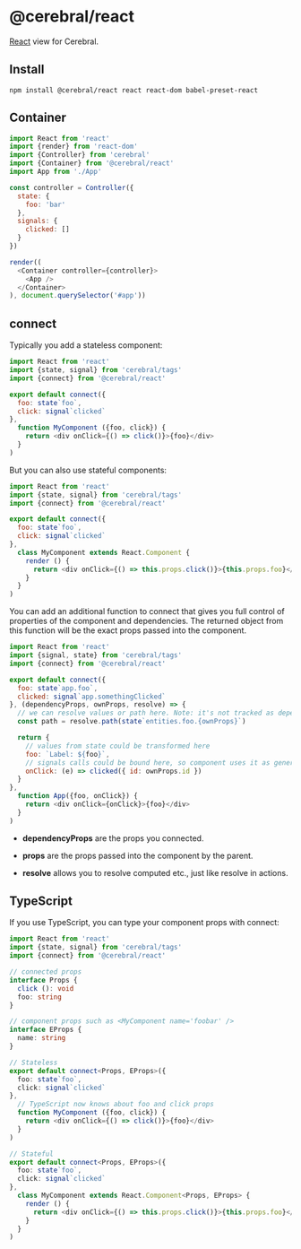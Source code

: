 # @cerebral/react

[React](https://facebook.github.io/react) view for Cerebral.

## Install
`npm install @cerebral/react react react-dom babel-preset-react`

## Container
```js
import React from 'react'
import {render} from 'react-dom'
import {Controller} from 'cerebral'
import {Container} from '@cerebral/react'
import App from './App'

const controller = Controller({
  state: {
    foo: 'bar'
  },
  signals: {
    clicked: []
  }
})

render((
  <Container controller={controller}>
    <App />
  </Container>
), document.querySelector('#app'))
```

## connect
Typically you add a stateless component:

```js
import React from 'react'
import {state, signal} from 'cerebral/tags'
import {connect} from '@cerebral/react'

export default connect({
  foo: state`foo`,
  click: signal`clicked`
},
  function MyComponent ({foo, click}) {
    return <div onClick={() => click()}>{foo}</div>
  }
)
```

But you can also use stateful components:
```js
import React from 'react'
import {state, signal} from 'cerebral/tags'
import {connect} from '@cerebral/react'

export default connect({
  foo: state`foo`,
  click: signal`clicked`
},
  class MyComponent extends React.Component {
    render () {
      return <div onClick={() => this.props.click()}>{this.props.foo}</div>
    }
  }
)
```

You can add an additional function to connect that gives you full control of properties of the component and dependencies. The returned object from this function will be the exact props passed into the component.

```js
import React from 'react'
import {signal, state} from 'cerebral/tags'
import {connect} from '@cerebral/react'

export default connect({
  foo: state`app.foo`,
  clicked: signal`app.somethingClicked`
}, (dependencyProps, ownProps, resolve) => {
  // we can resolve values or path here. Note: it's not tracked as dependency
  const path = resolve.path(state`entities.foo.{ownProps}`)

  return {
    // values from state could be transformed here
    foo: `Label: ${foo}`,                       
    // signals calls could be bound here, so component uses it as general callback            
    onClick: (e) => clicked({ id: ownProps.id })
  }
},
  function App({foo, onClick}) {
    return <div onClick={onClick}>{foo}</div>
  }
)
```

- **dependencyProps** are the props you connected.

- **props** are the props passed into the component by the parent.

- **resolve** allows you to resolve computed etc., just like resolve in actions.

## TypeScript

If you use TypeScript, you can type your component props with connect:

```ts
import React from 'react'
import {state, signal} from 'cerebral/tags'
import {connect} from '@cerebral/react'

// connected props
interface Props {
  click (): void
  foo: string
}

// component props such as <MyComponent name='foobar' />
interface EProps {
  name: string
}

// Stateless
export default connect<Props, EProps>({
  foo: state`foo`,
  click: signal`clicked`
},
  // TypeScript now knows about foo and click props
  function MyComponent ({foo, click}) {
    return <div onClick={() => click()}>{foo}</div>
  }
)

// Stateful
export default connect<Props, EProps>({
  foo: state`foo`,
  click: signal`clicked`
},
  class MyComponent extends React.Component<Props, EProps> {
    render () {
      return <div onClick={() => this.props.click()}>{this.props.foo}</div>
    }
  }
)
```
